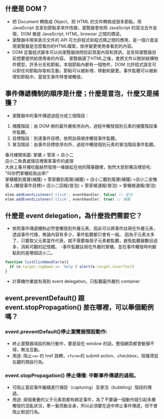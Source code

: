 ## 什麼是 DOM？
- 把 Document 轉換成 Object，把 HTML 的文件轉換成很多節點，用 JavaScript 去拿到節點拿來作改變，瀏覽器會依照 JavaScript 的寫法去作呈現，DOM 像是 JavaScript, HTML, browser 之間的橋梁。
- 瀏覽器中用來表示文件的 API 可允許程式和程式碼之間的應用，是一個介面呈現瀏覽器是怎麼看你的HTML檔案，依序變更使用者看到的內容。
- DOM 定義程式腳本可以向瀏覽器詢問目前頁面內容和資訊，並告知瀏覽器目前想要提供給使用者的內容。
瀏覽器讀了HTML之後，會將文件以樹狀結構物件模型，許多分支和節點，本個節點內都有一個物件，DOM 允許程式語言可以對任何節點存取和互動，節點可以被新增、移動和變更。事件監聽可以被新增到節點中，當發生事件時會被觸發。

## 事件傳遞機制的順序是什麼；什麼是冒泡，什麼又是捕獲？

- 瀏覽器中的事件傳遞過程分成三個階段：

1. 捕獲階段：由 DOM 樹的最外層依序向內，過程中觸發個別元素的捕獲階段事件監聽。
2. 目標階段：到達事件目標，依照註冊順序觸發事件監聽。
3. 冒泡階段：由事件目標依序向外，過程中觸發個別元素的冒泡階段事件監聽。

春月樓關係圖: 掌櫃 > 管家 > 店小二<br> 
店小二負責處理店裡奧客事件的處理 <br> 
大俠上春月樓吃飯赫然發現一條蜈蚣在他的陽春麵裡，勃然大怒對著店裡怒吼: "叫你們掌櫃給我出來!" <br>
掌櫃聽到風聲(補獲) > 管家聽到風聲(補獲) > 店小二聽到風聲(補獲) >店小二安撫客人(觸發事件目標)> 店小二回報(冒泡) > 管家被通報(冒泡) > 掌櫃被通報(冒泡) <br> 
```js
elem.addEventListener('click', eventHandler, false) // 冒泡
elem.addEventListener('click', eventHandler, true) // 捕獲
```


## 什麼是 event delegation，為什麼我們需要它？
- 依照事件傳遞機制必然會觸發到外層元素，因此可以將事件註冊在外層元素，透過事件代理，無論內容有多少，事件監聽都只會有一組。
因為子元素太多了，只要取父元素當作代表，就不需要每個子元素都監聽，避免監聽器數目過多，消耗可觀的記憶體。
-事件監聽註冊在外層的掌櫃，並在事件觸發時判斷點到的是哪個店小二。
```js
function listClickHandler(e){
  if (e.target.tagName == 'help') alert(e.target.innerText)
}
```
- 計算機作業就有用到 event delegation，只監聽最外層的 container
## event.preventDefault() 跟 event.stopPropagation() 差在哪裡，可以舉個範例嗎？

### event.preventDefault()停止瀏覽器預設動作:
- 終止瀏覽器域設的執行動作，要是設在 window 的話，整個網頁都會動彈不得，無法互動。
- 用途: 阻止`<a>` 的 href 跳轉，`<form>`的 submit action、checkbox，阻擋滑鼠右鍵的預設行為。
### event.stopPropagation() 停止傳播: 中斷事件傳遞的過程。
- 可阻止當前事件繼續進行捕捉（capturing）及冒泡（bubbling）階段的傳遞。
- 用途: 兩個重疊的父子元素若都有綁定事件，為了不要讓一個動作就引起多層觸發的混亂狀況，牽一髮而動全身，所以必須要在途中停止事件傳遞，但不會阻止默認行為。
